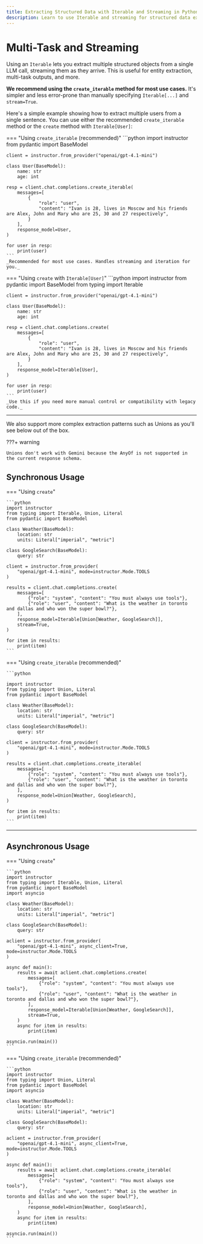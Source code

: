 ```yaml
---
title: Extracting Structured Data with Iterable and Streaming in Python
description: Learn to use Iterable and streaming for structured data extraction with Pydantic and OpenAI in Python.
---
```


# Multi-Task and Streaming

Using an `Iterable` lets you extract multiple structured objects from a single LLM call, streaming them as they arrive. This is useful for entity extraction, multi-task outputs, and more.

**We recommend using the `create_iterable` method for most use cases.** It's simpler and less error-prone than manually specifying `Iterable[...]` and `stream=True`.

Here's a simple example showing how to extract multiple users from a single sentence. You can use either the recommended `create_iterable` method or the `create` method with `Iterable[User]`:

=== "Using `create_iterable` (recommended)"
    ```python
    import instructor
    from pydantic import BaseModel

    client = instructor.from_provider("openai/gpt-4.1-mini")

    class User(BaseModel):
        name: str
        age: int

    resp = client.chat.completions.create_iterable(
        messages=[
            {
                "role": "user",
                "content": "Ivan is 28, lives in Moscow and his friends are Alex, John and Mary who are 25, 30 and 27 respectively",
            }
        ],
        response_model=User,
    )

    for user in resp:
        print(user)
    ```
    _Recommended for most use cases. Handles streaming and iteration for you._

=== "Using `create` with `Iterable[User]`"
    ```python
    import instructor
    from pydantic import BaseModel
    from typing import Iterable

    client = instructor.from_provider("openai/gpt-4.1-mini")

    class User(BaseModel):
        name: str
        age: int

    resp = client.chat.completions.create(
        messages=[
            {
                "role": "user",
                "content": "Ivan is 28, lives in Moscow and his friends are Alex, John and Mary who are 25, 30 and 27 respectively",
            }
        ],
        response_model=Iterable[User],
    )

    for user in resp:
        print(user)
    ```
    _Use this if you need more manual control or compatibility with legacy code._

---


We also support more complex extraction patterns such as Unions as you'll see below out of the box.

???+ warning

    Unions don't work with Gemini because the AnyOf is not supported in the current response schema.

## Synchronous Usage

=== "Using `create`"

    ```python
    import instructor
    from typing import Iterable, Union, Literal
    from pydantic import BaseModel

    class Weather(BaseModel):
        location: str
        units: Literal["imperial", "metric"]

    class GoogleSearch(BaseModel):
        query: str

    client = instructor.from_provider(
        "openai/gpt-4.1-mini", mode=instructor.Mode.TOOLS
    )

    results = client.chat.completions.create(
        messages=[
            {"role": "system", "content": "You must always use tools"},
            {"role": "user", "content": "What is the weather in toronto and dallas and who won the super bowl?"},
        ],
        response_model=Iterable[Union[Weather, GoogleSearch]],
        stream=True,
    )

    for item in results:
        print(item)
    ```

=== "Using `create_iterable` (recommended)"

    ```python

    import instructor
    from typing import Union, Literal
    from pydantic import BaseModel

    class Weather(BaseModel):
        location: str
        units: Literal["imperial", "metric"]

    class GoogleSearch(BaseModel):
        query: str

    client = instructor.from_provider(
        "openai/gpt-4.1-mini", mode=instructor.Mode.TOOLS
    )

    results = client.chat.completions.create_iterable(
        messages=[
            {"role": "system", "content": "You must always use tools"},
            {"role": "user", "content": "What is the weather in toronto and dallas and who won the super bowl?"},
        ],
        response_model=Union[Weather, GoogleSearch],
    )

    for item in results:
        print(item)
    ```

---

## Asynchronous Usage

=== "Using `create`"

    ```python
    import instructor
    from typing import Iterable, Union, Literal
    from pydantic import BaseModel
    import asyncio

    class Weather(BaseModel):
        location: str
        units: Literal["imperial", "metric"]

    class GoogleSearch(BaseModel):
        query: str

    aclient = instructor.from_provider(
        "openai/gpt-4.1-mini", async_client=True, mode=instructor.Mode.TOOLS
    )

    async def main():
        results = await aclient.chat.completions.create(
            messages=[
                {"role": "system", "content": "You must always use tools"},
                {"role": "user", "content": "What is the weather in toronto and dallas and who won the super bowl?"},
            ],
            response_model=Iterable[Union[Weather, GoogleSearch]],
            stream=True,
        )
        async for item in results:
            print(item)

    asyncio.run(main())
    ```

=== "Using `create_iterable` (recommended)"

    ```python
    import instructor
    from typing import Union, Literal
    from pydantic import BaseModel
    import asyncio

    class Weather(BaseModel):
        location: str
        units: Literal["imperial", "metric"]

    class GoogleSearch(BaseModel):
        query: str

    aclient = instructor.from_provider(
        "openai/gpt-4.1-mini", async_client=True, mode=instructor.Mode.TOOLS
    )

    async def main():
        results = await aclient.chat.completions.create_iterable(
            messages=[
                {"role": "system", "content": "You must always use tools"},
                {"role": "user", "content": "What is the weather in toronto and dallas and who won the super bowl?"},
            ],
            response_model=Union[Weather, GoogleSearch],
        )
        async for item in results:
            print(item)

    asyncio.run(main())
    ```
